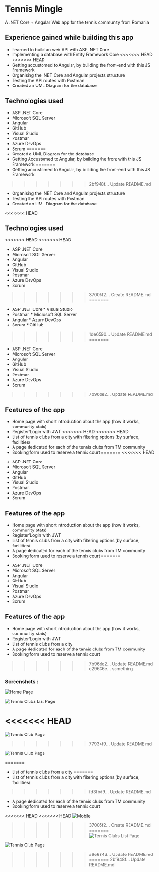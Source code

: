 # Tennis Mingle

A .NET Core + Angular Web app for the tennis community from Romania



## Experience gained while building this app

* Learned to build an web API with ASP .NET Core
* Implementing a database with Entity Framework Core
<<<<<<< HEAD
<<<<<<< HEAD
* Getting accustomed to Angular, by building the front-end with this JS Framework
* Organising the .NET Core and Angular projects structure
* Testing the API routes with Postman
* Created an UML Diagram for the database

## Technologies used 

* ASP .NET Core  
* Microsoft SQL Server
* Angular 
* GitHub
* Visual Studio
* Postman  
* Azure DevOps
* Scrum 
=======
* Created a UML Diagram for the database
* Getting Accustomed to Angular, by building the front with this JS Framework
=======
* Getting accustomed to Angular, by building the front-end with this JS Framework
>>>>>>> 2bf948f... Update README.md
* Organising the .NET Core and Angular projects structure
* Testing the API routes with Postman
* Created an UML Diagram for the database

<<<<<<< HEAD
## Technologies used 

<<<<<<< HEAD
<<<<<<< HEAD
* ASP .NET Core
* Microsoft SQL Server
* Angular
* GitHub
* Visual Studio
* Postman
* Azure DevOps
* Scrum
>>>>>>> 37005f2... Create README.md
=======
* ASP .NET Core  * Visual Studio
* Postman  * Microsoft SQL Server
* Angular * Azure DevOps
* Scrum * GitHub
>>>>>>> 1de6590... Update README.md
=======
* ASP .NET Core  
* Microsoft SQL Server
* Angular 
* GitHub
* Visual Studio
* Postman  
* Azure DevOps
* Scrum 
>>>>>>> 7b96de2... Update README.md

## Features of the app


* Home page with short introduction about the app (how it works, community stats)
* Register/Login with JWT
<<<<<<< HEAD
<<<<<<< HEAD
* List of tennis clubs from a city with filtering options (by surface, facilities)
* A page dedicated for each of the tennis clubs from TM community
* Booking form used to reserve a tennis court
=======
<<<<<<< HEAD
- ASP .NET Core
- Microsoft SQL Server
- Angular
- GitHub
- Visual Studio
- Postman
- Azure DevOps
- Scrum

## Features of the app

- Home page with short introduction about the app (how it works, community stats)
- Register/Login with JWT
- List of tennis clubs from a city with filtering options (by surface, facilities)
- A page dedicated for each of the tennis clubs from TM community
- Booking form used to reserve a tennis court
=======
* ASP .NET Core  
* Microsoft SQL Server
* Angular 
* GitHub
* Visual Studio
* Postman  
* Azure DevOps
* Scrum 

## Features of the app


* Home page with short introduction about the app (how it works, community stats)
* Register/Login with JWT
* List of tennis clubs from a city
* A page dedicated for each of the tennis clubs from TM community
* Booking form used to reserve a tennis court

>>>>>>> 7b96de2... Update README.md
>>>>>>> c29636e... something

### **Screenshots :**

![Home Page](./Documents/Screenshots/tm-screenshot1.jpg?raw=true)


![Tennis Clubs List Page](./Documents/Screenshots/tm-screenshot2.jpg?raw=true)

<<<<<<< HEAD
=======

![Tennis Club Page](./Documents/Screenshots/tm-screenshot3.jpg?raw=true)
>>>>>>> 77934f9... Update README.md

![Tennis Club Page](./Documents/Screenshots/tm-screenshot3.jpg?raw=true)


=======
* List of tennis clubs from a city
=======
* List of tennis clubs from a city with filtering options (by surface, facilities)
>>>>>>> fd3fbd9... Update README.md
* A page dedicated for each of the tennis clubs from TM community
* Booking form used to reserve a tennis court



<<<<<<< HEAD
<<<<<<< HEAD
![Mobile](./src/images/screenshot-desktop.jpg)
>>>>>>> 37005f2... Create README.md
=======
![Tennis Clubs List Page](./Documents/Screenshots/tm-screenshot2.jpg?raw=true)


![Tennis Club Page](./Documents/Screenshots/tm-screenshot3.jpg?raw=true)
>>>>>>> a6e684d... Update README.md
=======
>>>>>>> 2bf948f... Update README.md
